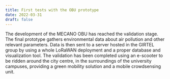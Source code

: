 ```yaml
---
title: First tests with the OBU prototype
date: 2022-03-31
draft: false
---
```


The development of the MECANO OBU has reached the validation stage. The final prototype gathers environmental data about air pollution and other relevant parameters. Data is then sent to a server hosted in the GIRTEL group by using a whole LoRaWAN deployment and a proper database and visualization tool. The validation has been completed using an e-scooter to be ridden around the city centre, in the surroundings of the university campuses, providing a green mobility solution and a mobile crowdsensing unit.

<!--more-->
